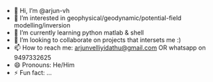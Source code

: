 - 👋 Hi, I’m @arjun-vh
- 👀 I’m interested in geophysical/geodynamic/potential-field modelling/inversion 
- 🌱 I’m currently learning python matlab & shell
- 💞️ I’m looking to collaborate on projects that intersets me :)
- 📫 How to reach me: arjunvelliyidathu@gmail.com OR whatsapp on 9497332625
- 😄 Pronouns: He/Him
- ⚡ Fun fact: ...

<!---
arjun-vh/arjun-vh is a ✨ special ✨ repository because its `README.md` (this file) appears on your GitHub profile.
You can click the Preview link to take a look at your changes.
--->
